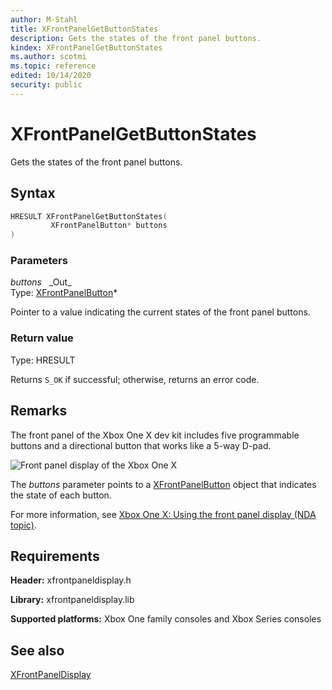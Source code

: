 ```yaml
---
author: M-Stahl
title: XFrontPanelGetButtonStates
description: Gets the states of the front panel buttons.
kindex: XFrontPanelGetButtonStates
ms.author: scotmi
ms.topic: reference
edited: 10/14/2020
security: public
---
```


# XFrontPanelGetButtonStates  

Gets the states of the front panel buttons.  

<a id="syntaxSection"></a>

## Syntax  

```cpp
HRESULT XFrontPanelGetButtonStates(  
         XFrontPanelButton* buttons  
)  
```  

<a id="parametersSection"></a>

### Parameters  

*buttons* &nbsp;&nbsp;\_Out\_  
Type: [XFrontPanelButton](../enums/xfrontpanelbutton.md)\*  

Pointer to a value indicating the current states of the front panel buttons.  

<a id="retvalSection"></a>

### Return value  

Type: HRESULT  

Returns `S_OK` if successful; otherwise, returns an error code.  

<a id="remarksSection"></a>

## Remarks  

The front panel of the Xbox One X dev kit includes five programmable buttons and a directional button that works like a 5-way D-pad.  

![Front panel display of the Xbox One X](../../../../../../resources/gamecore/secure/images/en-us/front_panel_display_small.png)  

The *buttons* parameter points to a [XFrontPanelButton](../enums/xfrontpanelbutton.md) object that indicates the state of each button.  

For more information, see [Xbox One X: Using the front panel display (NDA topic)](../../../../tools-console/usinggsdk/scorpio-frontpanel.md).  

<a id="requirementsSection"></a>

## Requirements  

**Header:** xfrontpaneldisplay.h  

**Library:** xfrontpaneldisplay.lib  

**Supported platforms:** Xbox One family consoles and Xbox Series consoles  

<a id="seealsoSection"></a>

## See also  

[XFrontPanelDisplay](../xfrontpaneldisplay_members.md)  
  